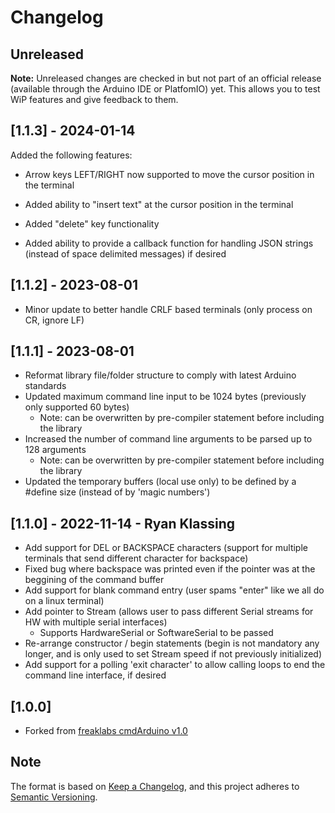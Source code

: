 # Changelog

## Unreleased

**Note:** Unreleased changes are checked in but not part of an official release (available through the Arduino IDE or PlatfomIO) yet. This allows you to test WiP features and give feedback to them.

## [1.1.3] - 2024-01-14
Added the following features:
- Arrow keys LEFT/RIGHT now supported to move the cursor position in the terminal

- Added ability to "insert text" at the cursor position in the terminal

- Added "delete" key functionality

- Added ability to provide a callback function for handling JSON strings (instead of space delimited messages) if desired

## [1.1.2] - 2023-08-01

- Minor update to better handle CRLF based terminals (only process on CR, ignore LF)

## [1.1.1] - 2023-08-01

- Reformat library file/folder structure to comply with latest Arduino standards
- Updated maximum command line input to be 1024 bytes (previously only supported 60 bytes)
    - Note: can be overwritten by pre-compiler statement before including the library
- Increased the number of command line arguments to be parsed up to 128 arguments
    - Note: can be overwritten by pre-compiler statement before including the library
- Updated the temporary buffers (local use only) to be defined by a #define size (instead of by 'magic numbers')

## [1.1.0] - 2022-11-14 - Ryan Klassing

- Add support for DEL or BACKSPACE characters (support for multiple terminals that send different character for backspace)
- Fixed bug where backspace was printed even if the pointer was at the beggining of the command buffer
- Add support for blank command entry (user spams "enter" like we all do on a linux terminal)
- Add pointer to Stream (allows user to pass different Serial streams for HW with multiple serial interfaces)
    - Supports HardwareSerial or SoftwareSerial to be passed
- Re-arrange constructor / begin statements (begin is not mandatory any longer, and is only used to set Stream speed if not previously initialized)
- Add support for a polling 'exit character' to allow calling loops to end the command line interface, if desired

## [1.0.0]

- Forked from [freaklabs cmdArduino v1.0](https://github.com/freaklabs/cmdArduino/releases/tag/v1.0)

## Note

The format is based on [Keep a Changelog](https://keepachangelog.com/en/1.0.0/),
and this project adheres to [Semantic Versioning](https://semver.org/spec/v2.0.0.html).
